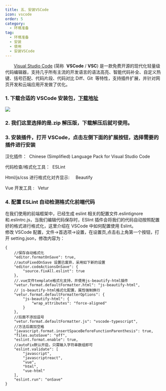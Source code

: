 ```yaml
---
title: 五、安装VSCode
icon: vscode
order: 5
category:
  - 环境准备
tag:
  - 环境准备
  - 安装
  - 使用
  - 安装VSCode
---
```


&emsp;&emsp;[Visual Studio Code](https://code.visualstudio.com/) (简称  **VSCode** / **VSC**) 是一款免费开源的现代化轻量级代码编辑器，支持几乎所有主流的开发语言的语法高亮、智能代码补全、自定义热键、括号匹配、代码片段、代码对比 Diff、Git  等特性，支持插件扩展，并针对网页开发和云端应用开发做了优化。

<a name="7f906bb8"></a>

### 1. 下载合适的 VSCode 安装包，[下载地址](https://code.visualstudio.com/Download)

![](https://cdn.gitegg.com/cloud/docs/images/vscode1.png#id=qRs25&originHeight=936&originWidth=1166&originalType=binary&ratio=1&status=done&style=none)

<a name="7bf731fb"></a>

### 2. 我们这里选择的是.zip 解压版，下载解压后就可使用。

<a name="725f6f22"></a>

### 3. 安装插件，打开 VSCode，点击左侧下面的扩展按钮，选择需要的插件进行安装

汉化插件：  Chinese (Simplified) Language Pack for Visual Studio Code

代码检查/格式化工具：  ESLint

Html/js/css 进行格式化对齐显示:     Beautify

Vue 开发工具 :   Vetur

<a name="ec304ace"></a>

### 4. 配置 ESLint 自动检测格式化前端代码

在我们使用的前端框架中，已经生成 eslint 相关的配置文件.eslintignore 和.eslintrc.js，当我们编辑代码保存时，ESlint 插件会将我们的代码自动按照配置好的格式进行格式化，这里介绍在 VSCode 中如何配置使用 Eslint。<br />修改 VSCode 配置，文件->首选项->设置，在设置页,点击右上角第一个按钮，打开 setting.json，修改内容为：

```
{
    //保存自动格式化
    "editor.formatOnSave": true,
    //autoFixedOnSave 设置已废弃，采用如下新的设置
    "editor.codeActionsOnSave": {
        "source.fixAll.eslint": true
    },
    //.vue文件template格式化支持，并使用js-beautify-html插件
    "vetur.format.defaultFormatter.html": "js-beautify-html",
    // js-beautify-html格式化配置，属性强制换行
    "vetur.format.defaultFormatterOptions": {
        "js-beautify-html": {
            "wrap_attributes": "force-aligned"
        }
    },
    //后面不添加逗号
    "vetur.format.defaultFormatter.js": "vscode-typescript",
    //方法后面加空格
    "javascript.format.insertSpaceBeforeFunctionParenthesis": true,
    "files.autoSave": "off",
    "eslint.format.enable": true,
    //autoFix默认开启，只需输入字符串数组即可
    "eslint.validate": [
        "javascript",
        "javascriptreact",
        "vue",
        "html",
        "vue-html"
    ],
    "eslint.run": "onSave"
}
```
